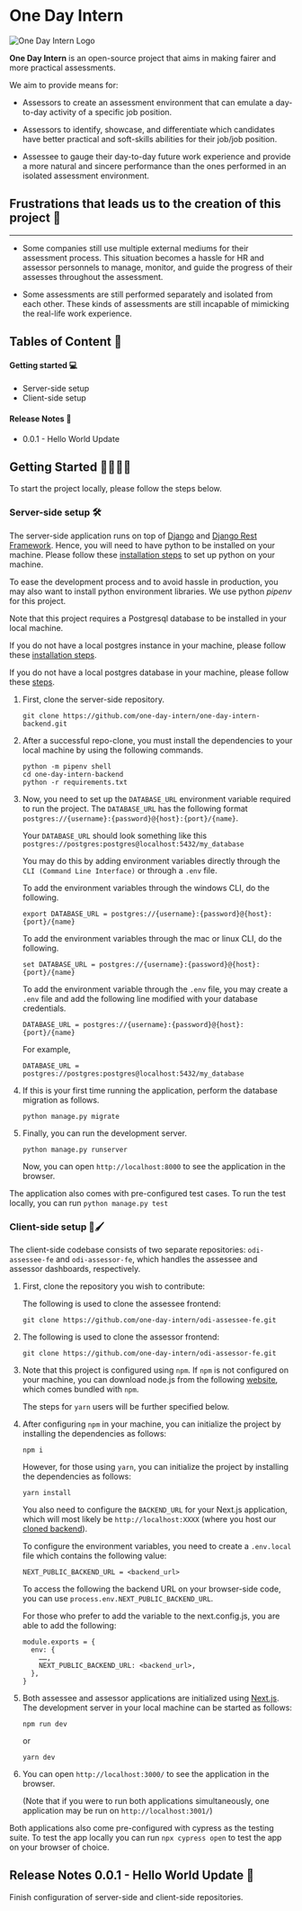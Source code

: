 # One Day Intern 
![One Day Intern Logo](https://i.ibb.co/CzmHtCB/image.png)

**One Day Intern** is an open-source project that aims in making fairer and more practical assessments. 

We aim to provide means for:

- Assessors to create an assessment environment that can emulate a day-to-day activity of a specific job position.

- Assessors to identify, showcase, and differentiate which candidates have better practical and soft-skills abilities for their job/job position.

- Assessee to gauge their day-to-day future work experience and provide a more natural and sincere performance than the ones performed in an isolated assessment environment.

## Frustrations that leads us to the creation of this project 😤
* * *
- Some companies still use multiple external mediums for their assessment process. This situation becomes a hassle for HR and assessor personnels to manage, monitor, and guide the progress of their assesses throughout the assessment.

- Some assessments are still performed separately and isolated from each other. These kinds of assessments are still incapable of mimicking the real-life work experience.


## Tables of Content 📃
#### Getting started 💻
- Server-side setup
- Client-side setup
#### Release Notes 📝
- 0.0.1 - Hello World Update

## Getting Started 🏃‍♂️🏃‍♀️

To start the project locally, please follow the steps below.

### Server-side setup 🛠

The server-side application runs on top of [Django](https://docs.djangoproject.com/en/4.1/) and [Django Rest Framework](https://www.django-rest-framework.org/). Hence, you will need to have python to be installed on your machine. 
Please follow these [installation steps](https://www.python.org/downloads/) to set up python on your machine. 

To ease the development process and to avoid hassle in production, you may also want to install python environment libraries. We use python _pipenv_ for this project.

Note that this project requires a Postgresql database to be installed in your local machine. 

If you do not have a local postgres instance in your machine, please follow these [installation steps](https://www.postgresqltutorial.com/postgresql-getting-started/install-postgresql/).

If you do not have a local postgres database in your machine, please follow these [steps](https://www.postgresql.org/docs/current/sql-createdatabase.html).



1. First, clone the server-side repository.

    ```
    git clone https://github.com/one-day-intern/one-day-intern-backend.git
    ```

2. After a successful repo-clone, you must install the dependencies to your local machine by using the following commands. 
    ```
    python -m pipenv shell
    cd one-day-intern-backend
    python -r requirements.txt
    ```
3. Now, you need to set up the ```DATABASE_URL``` environment variable required to run the project. The ```DATABASE_URL``` has the following format ```postgres://{username}:{password}@{host}:{port}/{name}```.

    Your ```DATABASE_URL``` should look something like this ```postgres://postgres:postgres@localhost:5432/my_database```

    You may do this by adding environment variables directly through the ```CLI (Command Line Interface)``` or through a ```.env``` file.
 
    To add the environment variables through the windows CLI, do the following.
    
    ```
    export DATABASE_URL = postgres://{username}:{password}@{host}:{port}/{name}
    ```

    To add the environment variables through the mac or linux CLI, do the following.
    ```
    set DATABASE_URL = postgres://{username}:{password}@{host}:{port}/{name}
    ```
	
    To add the environment variable through the ```.env``` file, you may create a ```.env``` file and add the following line 	modified with your database credentials.
    ```
    DATABASE_URL = postgres://{username}:{password}@{host}:{port}/{name}
    ```
    For example,
    ```
    DATABASE_URL = postgres://postgres:postgres@localhost:5432/my_database
    ```

4. If this is your first time running the application, perform the database migration as follows.
    ```
    python manage.py migrate
    ```
5. Finally, you can run the development server.
    ```
    python manage.py runserver
    ```

    Now, you can open ```http://localhost:8000``` to see the application in the browser.

The application also comes with pre-configured test cases. To run the test locally, you can run ```python manage.py test``` 

### Client-side setup 🎨🖌
The client-side codebase consists of two separate repositories: ```odi-assessee-fe``` and ```odi-assessor-fe```, which handles the assessee and assessor dashboards, respectively.

1. First, clone the repository you wish to contribute:

    The following is used to clone the assessee frontend:
    ```
    git clone https://github.com/one-day-intern/odi-assessee-fe.git
    ```
	
2. The following is used to clone the assessor frontend:
    ```
    git clone https://github.com/one-day-intern/odi-assessor-fe.git
    ```

3. Note that this project is configured using ```npm```. If ```npm``` is not configured on your machine, you can download node.js from the following [website](https://nodejs.org/en/), which comes bundled with ```npm```. 

    The steps for ```yarn``` users will be further specified below.

4. After configuring ```npm``` in your machine, you can initialize the project by installing the dependencies as follows:
    ```
    npm i
    ```

    However, for those using ```yarn```, you can initialize the project by installing the dependencies as follows:
    ```
    yarn install
    ```
   You also need to configure the ```BACKEND_URL``` for your Next.js application, which will most likely be ```http://localhost:XXXX``` (where you host our [cloned backend](https://github.com/one-day-intern/one-day-intern-backend)). 
	
    To configure the environment variables, you need to create a ```.env.local``` file which contains the following value:
    ```
    NEXT_PUBLIC_BACKEND_URL = <backend_url>
    ```

    To access the following the backend URL on your browser-side code, you can use ```process.env.NEXT_PUBLIC_BACKEND_URL```.

    For those who prefer to add the variable to the next.config.js, you are able to add the following:
    ```
    module.exports = {
      env: {
        ……,
        NEXT_PUBLIC_BACKEND_URL: <backend_url>,
      },
    }
    ```

5. Both assessee and assessor applications are initialized using [Next.js](https://nextjs.org/docs). The development server in your local machine can be started as follows:

    ```
    npm run dev
    ```
    or 
    ```
    yarn dev
    ```
6. You can open ```http://localhost:3000/``` to see the application in the browser. 

    (Note that if you were to run both applications simultaneously, one application may be run on ```http://localhost:3001/```)

Both applications also come pre-configured with cypress as the testing suite. To test the app locally you can run
```npx cypress open```
to test the app on your browser of choice.



## Release Notes 0.0.1 - Hello World Update 👋
Finish configuration of server-side and client-side repositories.